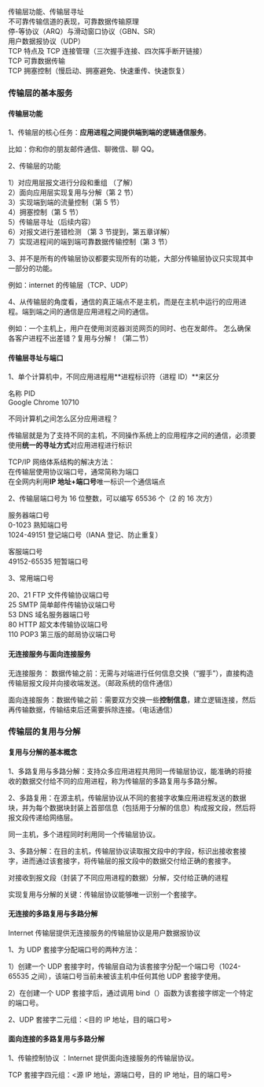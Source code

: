传输层功能、传输层寻址  
不可靠传输信道的表现，可靠数据传输原理  
停-等协议（ARQ）与滑动窗口协议（GBN、SR）  
用户数据报协议（UDP）  
TCP 特点及 TCP 连接管理（三次握手连接、四次挥手断开链接）  
TCP 可靠数据传输  
TCP 拥塞控制（慢启动、拥塞避免、快速重传、快速恢复）

### 传输层的基本服务

#### 传输层功能

1、传输层的核心任务：**应用进程之间提供端到端的逻辑通信服务**。

比如：你和你的朋友邮件通信、聊微信、聊 QQ。

2、传输层的功能

1）对应用层报文进行分段和重组 （了解）  
2）面向应用层实现复用与分解（第 2 节）  
3）实现端到端的流量控制（第 5 节）  
4）拥塞控制（第 5 节）  
5）传输层寻址（后续内容）  
6）对报文进行差错检测 （第 3 节提到，第五章详解）  
7）实现进程间的端到端可靠数据传输控制（第 3 节）

3、并不是所有的传输层协议都要实现所有的功能，大部分传输层协议只实现其中一部分的功能。

例如：internet 的传输层（TCP、UDP）

4、从传输层的角度看，通信的真正端点不是主机，而是在主机中运行的应用进程。端到端之间的通信是应用进程之间的通信。

例如：一个主机上，用户在使用浏览器浏览网页的同时、也在发邮件。 怎么确保各客户进程不出差错？复用与分解！（第二节）

#### 传输层寻址与端口

1、单个计算机中，不同应用进程用**进程标识符（进程 ID）**来区分

名称 PID  
Google Chrome 10710

不同计算机之间怎么区分应用进程？

传输层就是为了支持不同的主机，不同操作系统上的应用程序之间的通信，必须要使用**统一的寻址方式**对应用进程进行标识

TCP/IP 网络体系结构的解决方法：  
在传输层使用协议端口号，通常简称为端口  
在全网内利用**IP 地址+端口号**唯一标识一个通信端点

2、传输层端口号为 16 位整数，可以编写 65536 个（2 的 16 次方）

服务器端口号  
0-1023 熟知端口号  
1024-49151 登记端口号（IANA 登记、防止重复）

客服端口号  
49152-65535 短暂端口号

3、常用端口号

20、21 FTP 文件传输协议端口号  
25 SMTP 简单邮件传输协议端口号  
53 DNS 域名服务器端口号  
80 HTTP 超文本传输协议端口号  
110 POP3 第三版的邮局协议端口号

#### 无连接服务与面向连接服务

无连接服务： 数据传输之前：无需与对端进行任何信息交换（“握手”），直接构造传输层报文段并向接收端发送。（邮政系统的信件通信）

面向连接服务：数据传输之前：需要双方交换一些**控制信息**，建立逻辑连接，然后再传输数据，传输结束后还需要拆除连接。（电话通信）

### 传输层的复用与分解

#### 复用与分解的基本概念

1、多路复用与多路分解：支持众多应用进程共用同一传输层协议，能准确的将接收的数据交付给不同的应用进程，称为传输层的多路复用与多路分解。

2、多路复用：在源主机，传输层协议从不同的套接字收集应用进程发送的数据块，并为每个数据块封装上首部信息（包括用于分解的信息）构成报文段，然后将报文段传递给网络层。

同一主机，多个进程同时利用同一个传输层协议。

3、多路分解：在目的主机，传输层协议读取报文段中的字段，标识出接收套接字，进而通过该套接字，将传输层的报文段中的数据交付给正确的套接字。

对接收到报文段（封装了不同应用进程的数据）分解，交付给正确的进程

实现复用与分解的关键：传输层协议能够唯一识别一个套接字。

#### 无连接的多路复用与多路分解

Internet 传输层提供无连接服务的传输层协议是用户数据报协议

1、为 UDP 套接字分配端口号的两种方法：

1）创建一个 UDP 套接字时，传输层自动为该套接字分配一个端口号（1024-65535 之间），该端口号当前未被该主机中任何其他 UDP 套接字使用。

2）在创建一个 UDP 套接字后，通过调用 bind（）函数为该套接字绑定一个特定的端口号。

2、UDP 套接字二元组：<目的 IP 地址，目的端口号>

#### 面向连接的多路复用与多路分解

1、传输控制协议 ：Internet 提供面向连接服务的传输层协议。

TCP 套接字四元组：<源 IP 地址，源端口号，目的 IP 地址，目的端口号>
